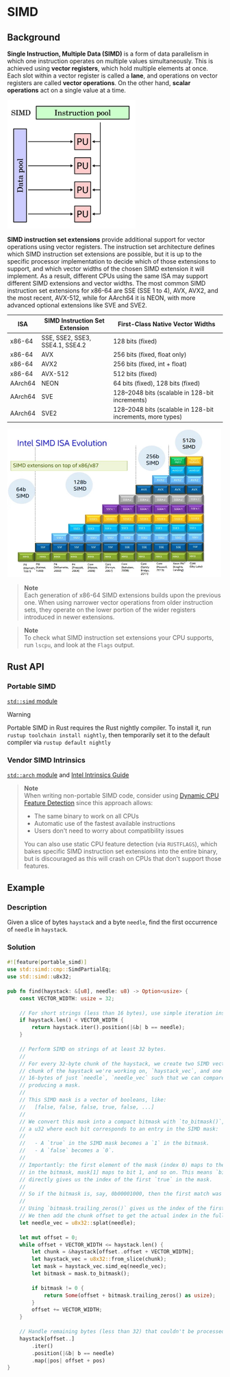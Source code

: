 # SIMD

## Background

**Single Instruction, Multiple Data (SIMD)** is a form of data parallelism in which one instruction operates on multiple values simultaneously. This is achieved using **vector registers**, which hold multiple elements at once. Each slot within a vector register is called a **lane**, and operations on vector registers are called **vector operations**. On the other hand, **scalar operations** act on a single value at a time.

<img src="images/simd-architecture.png" width="300">

**SIMD instruction set extensions** provide additional support for vector operations using vector registers. The instruction set architecture defines which SIMD instruction set extensions are possible, but it is up to the specific processor implementation to decide which of those extensions to support, and which vector widths of the chosen SIMD extension it will implement. As a result, different CPUs using the same ISA may support different SIMD extensions and vector widths. The most common SIMD instruction set extensions for x86-64 are SSE (SSE 1 to 4), AVX, AVX2, and the most recent, AVX-512, while for AArch64 it is NEON, with more advanced optional extensions like SVE and SVE2.

| ISA     | SIMD Instruction Set Extension  | First-Class Native Vector Widths                           |
| ------- | ------------------------------- | ---------------------------------------------------------- |
| x86-64  | SSE, SSE2, SSE3, SSE4.1, SSE4.2 | 128 bits (fixed)                                           |
| x86-64  | AVX                             | 256 bits (fixed, float only)                               |
| x86-64  | AVX2                            | 256 bits (fixed, int + float)                              |
| x86-64  | AVX-512                         | 512 bits (fixed)                                           |
| AArch64 | NEON                            | 64 bits (fixed), 128 bits (fixed)                          |
| AArch64 | SVE                             | 128–2048 bits (scalable in 128-bit increments)             |
| AArch64 | SVE2                            | 128–2048 bits (scalable in 128-bit increments, more types) |

<img src="images/simd-extension-evolution.jpeg" width="500">

> **Note**\
> Each generation of x86-64 SIMD extensions builds upon the previous one. When using narrower vector operations from older instruction sets, they operate on the lower portion of the wider registers introduced in newer extensions.

> **Note**\
> To check what SIMD instruction set extensions your CPU supports, run `lscpu`, and look at the `Flags` output.

## Rust API

### Portable SIMD

[`std::simd` module](https://doc.rust-lang.org/std/simd/index.html)

> [!warning]
> Portable SIMD in Rust requires the Rust nightly compiler. To install it, run `rustup toolchain install nightly`, then temporarily set it to the default compiler via `rustup default nightly`

### Vendor SIMD Intrinsics

[`std::arch` module](https://doc.rust-lang.org/std/arch/index.html) and [Intel Intrinsics Guide](https://www.intel.com/content/www/us/en/docs/intrinsics-guide/index.html)

> **Note**\
> When writing non-portable SIMD code, consider using [Dynamic CPU Feature Detection](https://doc.rust-lang.org/std/arch/index.html#dynamic-cpu-feature-detection) since this approach allows:
> - The same binary to work on all CPUs
> - Automatic use of the fastest available instructions
> - Users don't need to worry about compatibility issues
>
> You can also use static CPU feature detection (via `RUSTFLAGS`), which bakes specific SIMD instruction set extensions into the entire binary, but is discouraged as this will crash on CPUs that don't support those features.

## Example

### Description

Given a slice of bytes `haystack` and a byte `needle`, find the first occurrence of `needle` in `haystack`.

### Solution

```rust
#![feature(portable_simd)]
use std::simd::cmp::SimdPartialEq;
use std::simd::u8x32;

pub fn find(haystack: &[u8], needle: u8) -> Option<usize> {
    const VECTOR_WIDTH: usize = 32;

    // For short strings (less than 16 bytes), use simple iteration instead of SIMD
    if haystack.len() < VECTOR_WIDTH {
        return haystack.iter().position(|&b| b == needle);
    }

    // Perform SIMD on strings of at least 32 bytes.
    //
    // For every 32-byte chunk of the haystack, we create two SIMD vectors: one for the 16-byte
    // chunk of the haystack we're working on, `haystack_vec`, and one 16-byte SIMD vector containing
    // 16-bytes of just `needle`, `needle_vec` such that we can compare each byte against the needle in parallel using `simd_eq`,
    // producing a mask.
    //
    // This SIMD mask is a vector of booleans, like:
    //   [false, false, false, true, false, ...]
    //
    // We convert this mask into a compact bitmask with `to_bitmask()`, which gives us
    // a u32 where each bit corresponds to an entry in the SIMD mask:
    //
    //   - A `true` in the SIMD mask becomes a `1` in the bitmask.
    //   - A `false` becomes a `0`.
    //
    // Importantly: the first element of the mask (index 0) maps to the least significant bit (bit 0)
    // in the bitmask, mask[1] maps to bit 1, and so on. This means `bitmask.trailing_zeros()`
    // directly gives us the index of the first `true` in the mask.
    //
    // So if the bitmask is, say, 0b00001000, then the first match was at index 3.
    //
    // Using `bitmask.trailing_zeros()` gives us the index of the first `true` in the mask.
    // We then add the chunk offset to get the actual index in the full haystack.
    let needle_vec = u8x32::splat(needle);

    let mut offset = 0;
    while offset + VECTOR_WIDTH <= haystack.len() {
        let chunk = &haystack[offset..offset + VECTOR_WIDTH];
        let haystack_vec = u8x32::from_slice(chunk);
        let mask = haystack_vec.simd_eq(needle_vec);
        let bitmask = mask.to_bitmask();

        if bitmask != 0 {
            return Some(offset + bitmask.trailing_zeros() as usize);
        }
        offset += VECTOR_WIDTH;
    }

    // Handle remaining bytes (less than 32) that couldn't be processed with SIMD
    haystack[offset..]
        .iter()
        .position(|&b| b == needle)
        .map(|pos| offset + pos)
}
```
